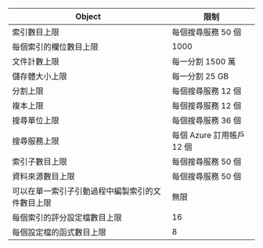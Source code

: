 | Object | 限制 |
| --- | --- |
| 索引數目上限 |每個搜尋服務 50 個 |
| 每個索引的欄位數目上限 |1000 |
| 文件計數上限 |每一分割 1500 萬 |
| 儲存體大小上限 |每一分割 25 GB |
| 分割上限 |每個搜尋服務 12 個 |
| 複本上限 |每個搜尋服務 12 個 |
| 搜尋單位上限 |每個搜尋服務 36 個 |
| 搜尋服務上限 |每個 Azure 訂用帳戶 12 個 |
| 索引子數目上限 |每個搜尋服務 50 個 |
| 資料來源數目上限 |每個搜尋服務 50 個 |
| 可以在單一索引子引動過程中編製索引的文件數目上限 |無限 |
| 每個索引的評分設定檔數目上限 |16 |
| 每個設定檔的函式數目上限 |8 |

<!-------HONumber=AcomDC_1210_2015--->